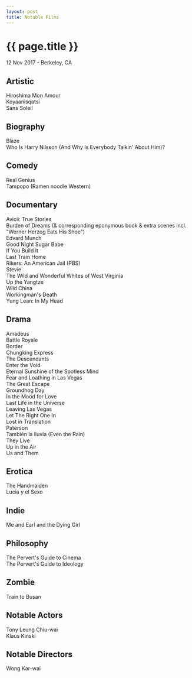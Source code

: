 ```yaml
---
layout: post
title: Notable Films
---
```


{{ page.title }}
================

<p class="meta">12 Nov 2017 - Berkeley, CA</p>

## Artistic
Hiroshima Mon Amour  
Koyaanisqatsi  
Sans Soleil

## Biography
Blaze  
Who Is Harry Nilsson (And Why Is Everybody Talkin' About Him)?

## Comedy
Real Genius  
Tampopo (Ramen noodle Western)

## Documentary
Avicii: True Stories  
Burden of Dreams (& corresponding eponymous book & extra scenes incl. "Werner Herzog Eats His Shoe")  
Edvard Munch  
Good Night Sugar Babe  
If You Build It  
Last Train Home  
Rikers: An American Jail (PBS)  
Stevie  
The Wild and Wonderful Whites of West Virginia  
Up the Yangtze  
Wild China  
Workingman's Death  
Yung Lean: In My Head

## Drama
Amadeus  
Battle Royale  
Border  
Chungking Express  
The Descendants  
Enter the Void  
Eternal Sunshine of the Spotless Mind  
Fear and Loathing in Las Vegas  
The Great Escape  
Groundhog Day  
In the Mood for Love  
Last Life in the Universe  
Leaving Las Vegas  
Let The Right One In  
Lost in Translation  
Paterson  
También la lluvia (Even the Rain)  
They Live  
Up in the Air  
Us and Them

## Erotica
The Handmaiden  
Lucia y el Sexo

## Indie
Me and Earl and the Dying Girl

## Philosophy
The Pervert's Guide to Cinema  
The Pervert's Guide to Ideology

## Zombie
Train to Busan

## Notable Actors
Tony Leung Chiu-wai  
Klaus Kinski

## Notable Directors
Wong Kar-wai